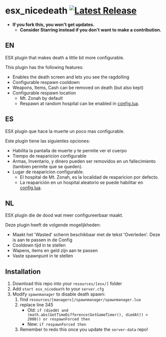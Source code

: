# esx_nicedeath [![Latest Release](https://img.shields.io/github/v/release/lfuelling/esx_nicedeath?include_prereleases)](https://github.com/lfuelling/esx_nicedeath/releases)

- **If you fork this, you won't get updates.** 
    - **Consider Starring instead if you don't want to make a contribution.**

## EN
ESX plugin that makes death a little bit more configurable.

This plugin has the following features:

- Enables the death screen and lets you see the ragdolling
- Configurable respawn cooldown
- Weapons, Items, Cash can be removed on death (but also kept)
- Configurable respawn location
    - Mt. Zonah by default
    - Respawn at random hospital can be enabled in [config.lua](config.lua).
    
## ES
ESX plugin que hace la muerte un poco mas configurable.

Este plugin tiene las siguientes opciones:

- Habilita la pantalla de muerte y te permite ver el cuerpo
- Tiempo de reaparicion configurable
- Armas, Inventario, y dinero pueden ser removidos en un fallecimiento (tambien permite que se queden).
- Lugar de reaparicion configurable.
    - El hospital de Mt. Zonah, es la localidad de reaparicion por defecto.
    - La reaparición en un hospital aleatorio se puede habilitar en [config.lua](config.lua).

## NL
ESX plugin die de dood wat meer configureerbaar maakt.

Deze plugin heeft de volgende mogelijkheden:

- Maakt het 'Wasted' scherm beschikbaar met de tekst 'Overleden'. Deze is aan te passen in de Config
- Cooldown tijd in te stellen
- Wapens, items en geld zijn aan te passen
- Vaste spawnpunt in te stellen

## Installation

1. Download this repo into your `resources/[esx/]` folder
2. Add `start esx_nicedeath` to your `server.cfg`
3. Modify `spawnmanager` to disable death spawn:
    1. find `resources/[managers]/spawnmanager/spawnmanager.lua`
    2. replace line 345
        - Old: `if (diedAt and (math.abs(GetTimeDifference(GetGameTimer(), diedAt)) > 2000)) or respawnForced then`
        - New: `if respawnForced then`
    3. Remember to redo this once you update the `server-data` repo!

